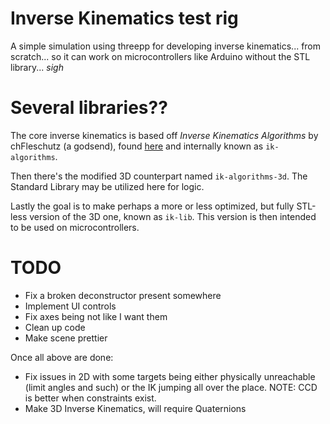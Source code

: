 # Inverse Kinematics test rig

A simple simulation using threepp for developing inverse kinematics... from scratch... so it can work on microcontrollers like Arduino without the STL library... *sigh*

# Several libraries??
The core inverse kinematics is based off *Inverse Kinematics Algorithms* by chFleschutz (a godsend), found [here](https://github.com/chFleschutz/inverse-kinematics-algorithms) and internally known as `ik-algorithms`.

Then there's the modified 3D counterpart named `ik-algorithms-3d`. The Standard Library may be utilized here for logic. 

Lastly the goal is to make perhaps a more or less optimized, but fully STL-less version of the 3D one, known as `ik-lib`. This version is then intended to be used on microcontrollers.

# TODO
- Fix a broken deconstructor present somewhere
- Implement UI controls
- Fix axes being not like I want them
- Clean up code
- Make scene prettier

Once all above are done:
- Fix issues in 2D with some targets being either physically unreachable (limit angles and such) or the IK jumping all over the place. NOTE: CCD is better when constraints exist.
- Make 3D Inverse Kinematics, will require Quaternions
